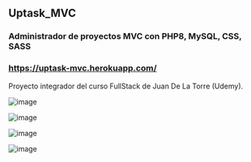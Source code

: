 ## Uptask_MVC

### Administrador de proyectos MVC con PHP8, MySQL, CSS, SASS

### https://uptask-mvc.herokuapp.com/

Proyecto integrador del curso FullStack de Juan De La Torre (Udemy).

![image](https://user-images.githubusercontent.com/48303606/182915393-43576df9-7f7b-40e0-b1b2-b9662f03231d.png)

![image](https://user-images.githubusercontent.com/48303606/182915299-42127b2d-b4a1-407c-8f8e-834c87d823da.png)

![image](https://user-images.githubusercontent.com/48303606/182915477-f2d7dac1-9deb-4786-b952-ee6a6844cc1a.png)

![image](https://user-images.githubusercontent.com/48303606/182915916-8433fda0-4b6c-4377-9092-6e800add3d13.png)
